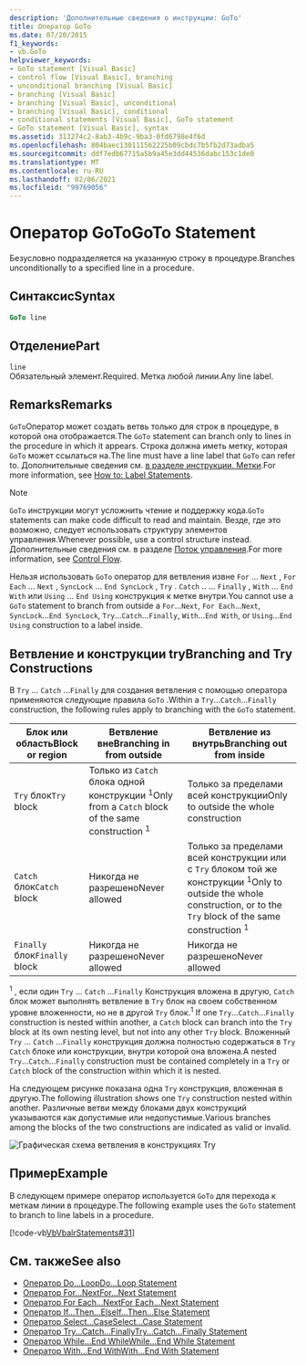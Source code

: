 ```yaml
---
description: 'Дополнительные сведения о инструкции: GoTo'
title: Оператор GoTo
ms.date: 07/20/2015
f1_keywords:
- vb.GoTo
helpviewer_keywords:
- GoTo statement [Visual Basic]
- control flow [Visual Basic], branching
- unconditional branching [Visual Basic]
- branching [Visual Basic]
- branching [Visual Basic], unconditional
- branching [Visual Basic], conditional
- conditional statements [Visual Basic], GoTo statement
- GoTo statement [Visual Basic], syntax
ms.assetid: 313274c2-8ab3-4b9c-9ba3-0fd6798e4f6d
ms.openlocfilehash: 804baec130111562225b09cbdc7b5fb2d73adba5
ms.sourcegitcommit: ddf7edb67715a5b9a45e3dd44536dabc153c1de0
ms.translationtype: MT
ms.contentlocale: ru-RU
ms.lasthandoff: 02/06/2021
ms.locfileid: "99769056"
---
```

# <a name="goto-statement"></a><span data-ttu-id="2df67-103">Оператор GoTo</span><span class="sxs-lookup"><span data-stu-id="2df67-103">GoTo Statement</span></span>

<span data-ttu-id="2df67-104">Безусловно подразделяется на указанную строку в процедуре.</span><span class="sxs-lookup"><span data-stu-id="2df67-104">Branches unconditionally to a specified line in a procedure.</span></span>  
  
## <a name="syntax"></a><span data-ttu-id="2df67-105">Синтаксис</span><span class="sxs-lookup"><span data-stu-id="2df67-105">Syntax</span></span>  
  
```vb  
GoTo line  
```  
  
## <a name="part"></a><span data-ttu-id="2df67-106">Отделение</span><span class="sxs-lookup"><span data-stu-id="2df67-106">Part</span></span>  

 `line`  
 <span data-ttu-id="2df67-107">Обязательный элемент.</span><span class="sxs-lookup"><span data-stu-id="2df67-107">Required.</span></span> <span data-ttu-id="2df67-108">Метка любой линии.</span><span class="sxs-lookup"><span data-stu-id="2df67-108">Any line label.</span></span>  
  
## <a name="remarks"></a><span data-ttu-id="2df67-109">Remarks</span><span class="sxs-lookup"><span data-stu-id="2df67-109">Remarks</span></span>  

 <span data-ttu-id="2df67-110">`GoTo`Оператор может создать ветвь только для строк в процедуре, в которой она отображается.</span><span class="sxs-lookup"><span data-stu-id="2df67-110">The `GoTo` statement can branch only to lines in the procedure in which it appears.</span></span> <span data-ttu-id="2df67-111">Строка должна иметь метку, которая `GoTo` может ссылаться на.</span><span class="sxs-lookup"><span data-stu-id="2df67-111">The line must have a line label that `GoTo` can refer to.</span></span> <span data-ttu-id="2df67-112">Дополнительные сведения см. [в разделе инструкции. Метки](../../programming-guide/program-structure/how-to-label-statements.md).</span><span class="sxs-lookup"><span data-stu-id="2df67-112">For more information, see [How to: Label Statements](../../programming-guide/program-structure/how-to-label-statements.md).</span></span>  
  
> [!NOTE]
> <span data-ttu-id="2df67-113">`GoTo` инструкции могут усложнить чтение и поддержку кода.</span><span class="sxs-lookup"><span data-stu-id="2df67-113">`GoTo` statements can make code difficult to read and maintain.</span></span> <span data-ttu-id="2df67-114">Везде, где это возможно, следует использовать структуру элементов управления.</span><span class="sxs-lookup"><span data-stu-id="2df67-114">Whenever possible, use a control structure instead.</span></span> <span data-ttu-id="2df67-115">Дополнительные сведения см. в разделе [Поток управления](../../programming-guide/language-features/control-flow/index.md).</span><span class="sxs-lookup"><span data-stu-id="2df67-115">For more information, see [Control Flow](../../programming-guide/language-features/control-flow/index.md).</span></span>  
  
 <span data-ttu-id="2df67-116">Нельзя использовать `GoTo` оператор для ветвления извне `For` ... `Next` , `For Each` ... `Next` , `SyncLock` ... `End SyncLock` , `Try` . `Catch` .. ... `Finally` , `With` ... `End With` или `Using` ... `End Using` конструкция к метке внутри.</span><span class="sxs-lookup"><span data-stu-id="2df67-116">You cannot use a `GoTo` statement to branch from outside a `For`...`Next`, `For Each`...`Next`, `SyncLock`...`End SyncLock`, `Try`...`Catch`...`Finally`, `With`...`End With`, or `Using`...`End Using` construction to a label inside.</span></span>  
  
## <a name="branching-and-try-constructions"></a><span data-ttu-id="2df67-117">Ветвление и конструкции try</span><span class="sxs-lookup"><span data-stu-id="2df67-117">Branching and Try Constructions</span></span>  

 <span data-ttu-id="2df67-118">В `Try` ... `Catch` ...`Finally` для создания ветвления с помощью оператора применяются следующие правила `GoTo` .</span><span class="sxs-lookup"><span data-stu-id="2df67-118">Within a `Try`...`Catch`...`Finally` construction, the following rules apply to branching with the `GoTo` statement.</span></span>  
  
|<span data-ttu-id="2df67-119">Блок или область</span><span class="sxs-lookup"><span data-stu-id="2df67-119">Block or region</span></span>|<span data-ttu-id="2df67-120">Ветвление вне</span><span class="sxs-lookup"><span data-stu-id="2df67-120">Branching in from outside</span></span>|<span data-ttu-id="2df67-121">Ветвление из внутрь</span><span class="sxs-lookup"><span data-stu-id="2df67-121">Branching out from inside</span></span>|  
|---------------------|-------------------------------|-------------------------------|  
|<span data-ttu-id="2df67-122">`Try` блок</span><span class="sxs-lookup"><span data-stu-id="2df67-122">`Try` block</span></span>|<span data-ttu-id="2df67-123">Только из `Catch` блока одной конструкции <sup>1</sup></span><span class="sxs-lookup"><span data-stu-id="2df67-123">Only from a `Catch` block of the same construction <sup>1</sup></span></span>|<span data-ttu-id="2df67-124">Только за пределами всей конструкции</span><span class="sxs-lookup"><span data-stu-id="2df67-124">Only to outside the whole construction</span></span>|  
|<span data-ttu-id="2df67-125">`Catch` блок</span><span class="sxs-lookup"><span data-stu-id="2df67-125">`Catch` block</span></span>|<span data-ttu-id="2df67-126">Никогда не разрешено</span><span class="sxs-lookup"><span data-stu-id="2df67-126">Never allowed</span></span>|<span data-ttu-id="2df67-127">Только за пределами всей конструкции или с `Try` блоком той же конструкции <sup>1</sup></span><span class="sxs-lookup"><span data-stu-id="2df67-127">Only to outside the whole construction, or to the `Try` block of the same construction <sup>1</sup></span></span>|  
|<span data-ttu-id="2df67-128">`Finally` блок</span><span class="sxs-lookup"><span data-stu-id="2df67-128">`Finally` block</span></span>|<span data-ttu-id="2df67-129">Никогда не разрешено</span><span class="sxs-lookup"><span data-stu-id="2df67-129">Never allowed</span></span>|<span data-ttu-id="2df67-130">Никогда не разрешено</span><span class="sxs-lookup"><span data-stu-id="2df67-130">Never allowed</span></span>|  
  
 <span data-ttu-id="2df67-131"><sup>1</sup> , если один `Try` ... `Catch` ...`Finally` Конструкция вложена в другую, `Catch` блок может выполнять ветвление в `Try` блок на своем собственном уровне вложенности, но не в другой `Try` блок.</span><span class="sxs-lookup"><span data-stu-id="2df67-131"><sup>1</sup> If one `Try`...`Catch`...`Finally` construction is nested within another, a `Catch` block can branch into the `Try` block at its own nesting level, but not into any other `Try` block.</span></span> <span data-ttu-id="2df67-132">Вложенный `Try` ... `Catch` ...`Finally` конструкция должна полностью содержаться в `Try` `Catch` блоке или конструкции, внутри которой она вложена.</span><span class="sxs-lookup"><span data-stu-id="2df67-132">A nested `Try`...`Catch`...`Finally` construction must be contained completely in a `Try` or `Catch` block of the construction within which it is nested.</span></span>  
  
 <span data-ttu-id="2df67-133">На следующем рисунке показана одна `Try` конструкция, вложенная в другую.</span><span class="sxs-lookup"><span data-stu-id="2df67-133">The following illustration shows one `Try` construction nested within another.</span></span> <span data-ttu-id="2df67-134">Различные ветви между блоками двух конструкций указываются как допустимые или недопустимые.</span><span class="sxs-lookup"><span data-stu-id="2df67-134">Various branches among the blocks of the two constructions are indicated as valid or invalid.</span></span>  
  
 ![Графическая схема ветвления в конструкциях Try](./media/goto-statement/try-construction-branching.gif)  
  
## <a name="example"></a><span data-ttu-id="2df67-136">Пример</span><span class="sxs-lookup"><span data-stu-id="2df67-136">Example</span></span>  

 <span data-ttu-id="2df67-137">В следующем примере оператор используется `GoTo` для перехода к меткам линии в процедуре.</span><span class="sxs-lookup"><span data-stu-id="2df67-137">The following example uses the `GoTo` statement to branch to line labels in a procedure.</span></span>  
  
 [!code-vb[VbVbalrStatements#31](~/samples/snippets/visualbasic/VS_Snippets_VBCSharp/VbVbalrStatements/VB/Class1.vb#31)]  
  
## <a name="see-also"></a><span data-ttu-id="2df67-138">См. также</span><span class="sxs-lookup"><span data-stu-id="2df67-138">See also</span></span>

- [<span data-ttu-id="2df67-139">Оператор Do…Loop</span><span class="sxs-lookup"><span data-stu-id="2df67-139">Do...Loop Statement</span></span>](do-loop-statement.md)
- [<span data-ttu-id="2df67-140">Оператор For…Next</span><span class="sxs-lookup"><span data-stu-id="2df67-140">For...Next Statement</span></span>](for-next-statement.md)
- [<span data-ttu-id="2df67-141">Оператор For Each…Next</span><span class="sxs-lookup"><span data-stu-id="2df67-141">For Each...Next Statement</span></span>](for-each-next-statement.md)
- [<span data-ttu-id="2df67-142">Оператор If…Then…Else</span><span class="sxs-lookup"><span data-stu-id="2df67-142">If...Then...Else Statement</span></span>](if-then-else-statement.md)
- [<span data-ttu-id="2df67-143">Оператор Select…Case</span><span class="sxs-lookup"><span data-stu-id="2df67-143">Select...Case Statement</span></span>](select-case-statement.md)
- [<span data-ttu-id="2df67-144">Оператор Try...Catch...Finally</span><span class="sxs-lookup"><span data-stu-id="2df67-144">Try...Catch...Finally Statement</span></span>](try-catch-finally-statement.md)
- [<span data-ttu-id="2df67-145">Оператор While…End While</span><span class="sxs-lookup"><span data-stu-id="2df67-145">While...End While Statement</span></span>](while-end-while-statement.md)
- [<span data-ttu-id="2df67-146">Оператор With…End With</span><span class="sxs-lookup"><span data-stu-id="2df67-146">With...End With Statement</span></span>](with-end-with-statement.md)
